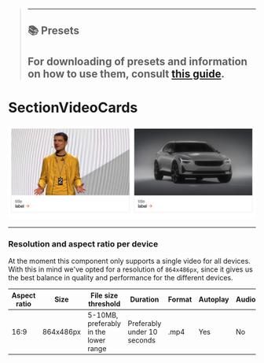 > ---
> ## 📚 Presets
>
> For downloading of presets and information on how to use them, consult [this guide](/docs/guides/presets/README.md).
> ---

# SectionVideoCards

![section image](./image.png)

---

<!--
SectionVideoCards
Storybook: http://localhost:6006/?path=/story/organisms-sectionvideocards--default-story
-->

### Resolution and aspect ratio per device

At the moment this component only supports a single video for all devices.
With this in mind we've opted for a resolution of `864x486px`, since it gives us the best balance in quality and performance for the different devices.

| Aspect ratio | Size      | File size threshold                   | Duration                    | Format | Autoplay | Audio |
| ------------ | --------- | ------------------------------------- | --------------------------- | ------ | -------- | ----- |
| 16:9         | 864x486px | 5-10MB, preferably in the lower range | Preferably under 10 seconds | .mp4   | Yes      | No    |
